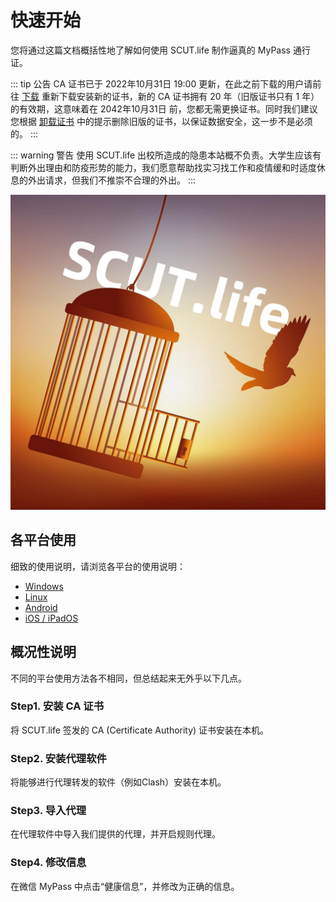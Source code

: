 # 快速开始

您将通过这篇文档概括性地了解如何使用 SCUT.life 制作逼真的 MyPass 通行证。

::: tip 公告
CA 证书已于 2022年10月31日 19:00 更新，在此之前下载的用户请前往 [下载](../download/) 重新下载安装新的证书，新的 CA 证书拥有
20 年（旧版证书只有 1 年）的有效期，这意味着在 2042年10月31日
前，您都无需更换证书。同时我们建议您根据 [卸载证书](../docs/uninstall-certificate) 中的提示删除旧版的证书，以保证数据安全，这一步不是必须的。
:::

::: warning 警告
使用 SCUT.life 出校所造成的隐患本站概不负责。大学生应该有判断外出理由和防疫形势的能力，我们愿意帮助找实习找工作和疫情缓和时适度休息的外出请求，但我们不推崇不合理的外出。
:::

![LOGO](../assets/logo.jpg)

## 各平台使用

细致的使用说明，请浏览各平台的使用说明：

- [Windows](/docs/usage-windows)
- [Linux](/docs/usage-linux)
- [Android](/docs/usage-android)
- [iOS / iPadOS](/docs/usage-ios-ipados)

## 概况性说明

不同的平台使用方法各不相同，但总结起来无外乎以下几点。

### Step1. 安装 CA 证书

将 SCUT.life 签发的 CA (Certificate Authority) 证书安装在本机。

### Step2. 安装代理软件

将能够进行代理转发的软件（例如Clash）安装在本机。

### Step3. 导入代理

在代理软件中导入我们提供的代理，并开启规则代理。

### Step4. 修改信息

在微信 MyPass 中点击“健康信息”，并修改为正确的信息。
